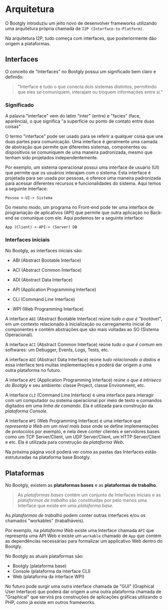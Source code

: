 # Arquitetura

O Bootgly introduziu um jeito novo de desenvolver frameworks utilizando uma arquitetura própria chamada de `I2P (Interface-to-Platform)`.

Na arquitetura I2P, tudo começa com interfaces, que posteriormente dão origem a plataformas.

## Interfaces

O conceito de "Interfaces" no Bootgly possui um significado bem claro e definido:

> "Interface é tudo o que conecta dois sistemas distintos, permitindo que eles se comuniquem, interajam ou troquem informações entre si."

### Significado

A palavra "interface" vem do latim "inter" (entre) e "facies" (face, aparência), o que significa "a superfície ou ponto de contato entre duas coisas"

O termo "interface" pode ser usado para se referir a qualquer coisa que une duas partes para comunicação. Uma interface é geralmente uma camada de abstração que permite que diferentes sistemas, componentes ou dispositivos se comuniquem de uma maneira padronizada, mesmo que tenham sido projetados independentemente.

Por exemplo, um sistema operacional possui uma interface de usuário (UI) que permite que os usuários interajam com o sistema. Esta interface é projetada para ser usada por pessoas, e oferece uma maneira padronizada para acessar diferentes recursos e funcionalidades do sistema. Aqui temos a seguinte interface:

`Pessoa <-UI-> Sistema`

Do mesmo modo, um programa no Front-end pode ter uma interface de programação de aplicativos (API) que permite que outra aplicação no Back-end se comunique com ele. Aqui podemos ter a seguinte interface:

`App (Client) <-API-> (Server) DB`

### Interfaces iniciais

No Bootgly, as interfaces iniciais são:

- ABI (Abstract Bootable Interface)
- ACI (Abstract Common Interface)
- ADI (Abstract Data Interface)

- API (Application Programming Interface)

- CLI (Command Line Interface)
- WPI (Web Programming Interface)

A interface `ABI` (Abstract Bootable Interface) reúne _tudo o que é "bootável"_, em um contexto relacionado à inicialização ou carregamento inicial de componentes e contém abstrações que são mais voltadas ao SO (Sistema Operacional).

A interface `ACI` (Abstract Common Interface) reúne _tudo o que é comum_ em softwares: um Debugger, Events, Logs, Tests, etc.

A interface `ADI` (Abstract Data Interface) reúne _tudo relacionado a dados_ e essa interface terá muitas implementações e poderá dar origem a uma outra plataforma no futuro.

A interface `API` (Application Programming Interface) _reúne o que é intríseco do Bootgly_ e seu ambiente: classe Project, classe Environment, etc.

A interface `CLI` (Command Line Interface) é uma interface para interagir com um computador ou sistema operacional por meio de texto e comandos digitados em uma _linha de comando_. Ela é utilizada para construção da _plataforma Console_.

A interface `WPI` (Web Programming Interface) é uma interface que _representa a Web em um nível mais base_ onde se define implementações de protocolos por exemplo, e nela deve conter clientes e servidores bases como um TCP Server/Client, um UDP Server/Client, um HTTP Server/Client e etc. Ela é utilizada para construção da _plataforma Web_.

Na próxima página você poderá ver como as pastas das Interfaces estão estruturadas na plataforma base Bootgly.

## Plataformas

No Bootgly, existem as **plataformas bases** e as **plataformas de trabalho**.

> As _plataformas bases_ contém um conjunto de Interfaces iniciais e as _plataformas de trabalho_ são constituídas por pelo menos uma Interface que existe em uma _plataforma base_.

As _plataformas de trabalho_ podem conter outras interfaces e/ou os chamados "workables" (trabalháveis).

Por exemplo, na _plataforma Web_ existe uma Interface chamada `API` que representa uma API Web e existe um `workable` chamado de `App` que contém as dependências necessárias para formalizar um applicativo Web dentro do Bootgly.

No Bootgly as atuais plataformas são:

- Bootgly (plataforma base)
- Console (plataforma da interface CLI)
- Web (plataforma da interface WPI)

No futuro pode surgir uma outra interface chamada de "GUI" (Graphical User Interface) que poderá dar origem a uma outra plataforma chamada de "Graphical" que servirá pra construções de aplicações gráficas utilizando o PHP, como já existe em outros frameworks.
